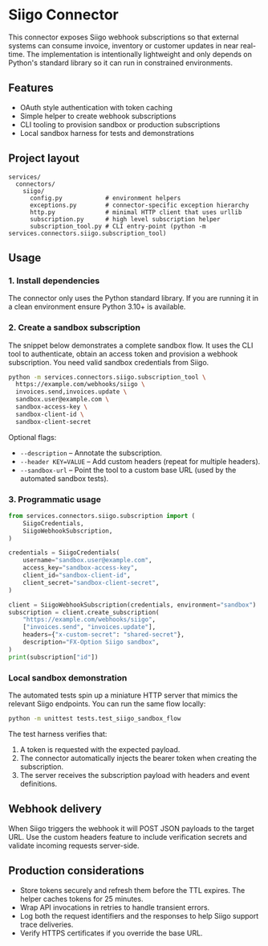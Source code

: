 # Siigo Connector

This connector exposes Siigo webhook subscriptions so that external systems can
consume invoice, inventory or customer updates in near real-time. The
implementation is intentionally lightweight and only depends on Python's
standard library so it can run in constrained environments.

## Features

- OAuth style authentication with token caching
- Simple helper to create webhook subscriptions
- CLI tooling to provision sandbox or production subscriptions
- Local sandbox harness for tests and demonstrations

## Project layout

```text
services/
  connectors/
    siigo/
      config.py            # environment helpers
      exceptions.py        # connector-specific exception hierarchy
      http.py              # minimal HTTP client that uses urllib
      subscription.py      # high level subscription helper
      subscription_tool.py # CLI entry-point (python -m services.connectors.siigo.subscription_tool)
```

## Usage

### 1. Install dependencies

The connector only uses the Python standard library. If you are running it in a
clean environment ensure Python 3.10+ is available.

### 2. Create a sandbox subscription

The snippet below demonstrates a complete sandbox flow. It uses the CLI tool to
authenticate, obtain an access token and provision a webhook subscription. You
need valid sandbox credentials from Siigo.

```bash
python -m services.connectors.siigo.subscription_tool \
  https://example.com/webhooks/siigo \
  invoices.send,invoices.update \
  sandbox.user@example.com \
  sandbox-access-key \
  sandbox-client-id \
  sandbox-client-secret
```

Optional flags:

- `--description` – Annotate the subscription.
- `--header KEY=VALUE` – Add custom headers (repeat for multiple headers).
- `--sandbox-url` – Point the tool to a custom base URL (used by the automated
  sandbox tests).

### 3. Programmatic usage

```python
from services.connectors.siigo.subscription import (
    SiigoCredentials,
    SiigoWebhookSubscription,
)

credentials = SiigoCredentials(
    username="sandbox.user@example.com",
    access_key="sandbox-access-key",
    client_id="sandbox-client-id",
    client_secret="sandbox-client-secret",
)

client = SiigoWebhookSubscription(credentials, environment="sandbox")
subscription = client.create_subscription(
    "https://example.com/webhooks/siigo",
    ["invoices.send", "invoices.update"],
    headers={"x-custom-secret": "shared-secret"},
    description="FX-Option Siigo sandbox",
)
print(subscription["id"])
```

### Local sandbox demonstration

The automated tests spin up a miniature HTTP server that mimics the relevant
Siigo endpoints. You can run the same flow locally:

```bash
python -m unittest tests.test_siigo_sandbox_flow
```

The test harness verifies that:

1. A token is requested with the expected payload.
2. The connector automatically injects the bearer token when creating the
   subscription.
3. The server receives the subscription payload with headers and event
   definitions.

## Webhook delivery

When Siigo triggers the webhook it will POST JSON payloads to the target URL.
Use the custom headers feature to include verification secrets and validate
incoming requests server-side.

## Production considerations

- Store tokens securely and refresh them before the TTL expires. The helper
  caches tokens for 25 minutes.
- Wrap API invocations in retries to handle transient errors.
- Log both the request identifiers and the responses to help Siigo support
  trace deliveries.
- Verify HTTPS certificates if you override the base URL.
